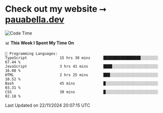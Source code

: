 # Check out my website ⭢ [pauabella.dev](https://pauabella.dev)

<!--START_SECTION:waka-->
![Code Time](http://img.shields.io/badge/Code%20Time-3%2C911%20hrs%2049%20mins-blue)

📊 **This Week I Spent My Time On** 

```text
💬 Programming Languages: 
TypeScript               15 hrs 30 mins      █████████████████░░░░░░░░   67.44 % 
JavaScript               3 hrs 41 mins       ████░░░░░░░░░░░░░░░░░░░░░   16.08 % 
HTML                     2 hrs 25 mins       ███░░░░░░░░░░░░░░░░░░░░░░   10.52 % 
Bash                     45 mins             █░░░░░░░░░░░░░░░░░░░░░░░░   03.31 % 
CSS                      30 mins             █░░░░░░░░░░░░░░░░░░░░░░░░   02.18 % 
```


 Last Updated on 22/11/2024 20:07:15 UTC
<!--END_SECTION:waka-->
